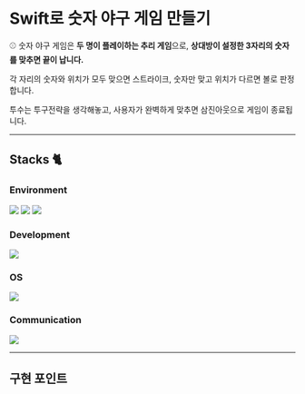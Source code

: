 # Swift로 숫자 야구 게임 만들기

⚾️ 숫자 야구 게임은 **두 명이 플레이하는 추리 게임**으로, **상대방이 설정한 3자리의 숫자를 맞추면 끝이 납니다.**

각 자리의 숫자와 위치가 모두 맞으면 스트라이크, 숫자만 맞고 위치가 다르면 볼로 판정합니다.

투수는 투구전략을 생각해놓고, 사용자가 완벽하게 맞추면 삼진아웃으로 게임이 종료됩니다.

---
## Stacks 🐈
### Environment
<img src="https://img.shields.io/badge/Xcode-1575F9.svg?style=for-the-badge&logo=Xcode&logoColor=white"> <img src="https://img.shields.io/badge/github-181717?style=for-the-badge&logo=github&logoColor=white"> <img src="https://img.shields.io/badge/git-F05032?style=for-the-badge&logo=git&logoColor=white">

### Development
<img src="https://img.shields.io/badge/Swift-F05138.svg?style=for-the-badge&logo=swift&logoColor=white">   

### OS
<img src="https://img.shields.io/badge/macOS-000000.svg?style=for-the-badge&logo=apple&logoColor=white">

### Communication
<img src="https://img.shields.io/badge/notion-000000?style=for-the-badge&logo=notion&logoColor=white">

---
## 구현 포인트






